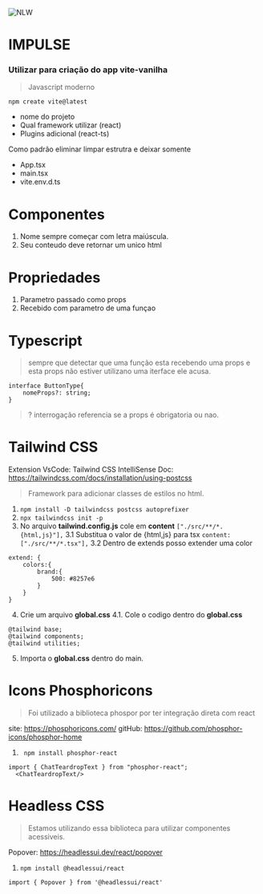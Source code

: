 
![NLW](https://i.imgur.com/2y5GdI3.png)
# IMPULSE

### Utilizar para criação do app vite-vanilha
> Javascript moderno 

```npm create vite@latest```
- nome do projeto
- Qual framework utilizar (react)
- Plugins adicional (react-ts)

Como padrão eliminar limpar estrutra e deixar somente
- App.tsx
- main.tsx
- vite.env.d.ts
 

# Componentes
1. Nome sempre começar com letra maiúscula.  
2. Seu conteudo deve retornar um unico html

# Propriedades
1. Parametro passado como props
2. Recebido com parametro de uma funçao

# Typescript
> sempre que detectar que uma função esta recebendo uma props e esta props não estiver utilizano uma iterface ele acusa.
```
interface ButtonType{
    nomeProps?: string;
}
```
> ? interrogação referencia se a props é obrigatoria ou nao.

# Tailwind CSS 
Extension VsCode: Tailwind CSS IntelliSense
Doc: https://tailwindcss.com/docs/installation/using-postcss
> Framework para adicionar classes de estilos no html.

1. ```npm install -D tailwindcss postcss autoprefixer```
2. ```npx tailwindcss init -p ```
3. No arquivo **tailwind.config.js** cole em **content** ```["./src/**/*.{html,js}"],```
3.1 Substitua o valor de {html,js} para tsx ```content: ["./src/**/*.tsx"],```
3.2 Dentro de extends posso extender uma color

```
extend: {
    colors:{
        brand:{
            500: #8257e6
        }
    }
}
```
4. Crie um arquivo **global.css** 
4.1. Cole o codigo dentro do **global.css** 
```
@tailwind base;
@tailwind components;
@tailwind utilities;
```
5. Importa o **global.css** dentro do main.

# Icons Phosphoricons

> Foi utilizado a biblioteca phospor por ter integração direta com react

site: https://phosphoricons.com/
gitHub: https://github.com/phosphor-icons/phosphor-home
1. ``` npm install phosphor-react```
 ```
 import { ChatTeardropText } from "phosphor-react";
   <ChatTeardropText/>
 ```
# Headless CSS  
> Estamos utilizando essa biblioteca para utilizar componentes acessiveis.

Popover: https://headlessui.dev/react/popover
1. ```npm install @headlessui/react```
```
import { Popover } from '@headlessui/react'
```
